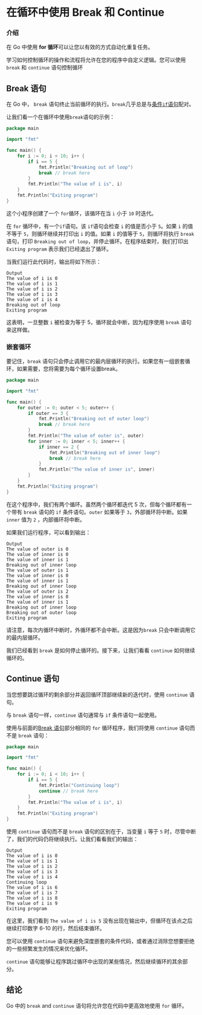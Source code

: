 # 在循环中使用 Break 和 Continue
### 介绍

在 Go 中使用 **for 循环**可以让您以有效的方式自动化重复任务。

学习如何控制循环的操作和流程将允许在您的程序中自定义逻辑。您可以使用 `break` 和 `continue` 语句控制循环

## Break 语句

在 Go 中， `break` 语句终止当前循环的执行。`break`几乎总是与[条件`if`语句](https://www.digitalocean.com/community/tutorials/how-to-write-conditional-statements-in-go)配对。

让我们看一个在循环中使用`break`语句的示例：

```go
package main

import "fmt"

func main() {
	for i := 0; i < 10; i++ {
		if i == 5 {
			fmt.Println("Breaking out of loop")
			break // break here
		}
		fmt.Println("The value of i is", i)
	}
	fmt.Println("Exiting program")
}
```

这个小程序创建了一个 `for`循环，该循环在当 `i` 小于 `10` 时迭代。

在 `for` 循环中，有一个`if`语句。该 `if`语句会检查 `i` 的值是否小于 `5`。如果 `i` 的值不等于 `5`，则循环继续并打印出 `i` 的值。如果 `i` 的值等于 `5`，则循环将执行 `break` 语句，打印 `Breaking out of loop`，并停止循环。在程序结束时，我们打印出 `Exiting program` 表示我们已经退出了循环。

当我们运行此代码时，输出将如下所示：

```shell
Output
The value of i is 0
The value of i is 1
The value of i is 2
The value of i is 3
The value of i is 4
Breaking out of loop
Exiting program
```

这表明，一旦整数 `i` 被检查为等于 5，循环就会中断，因为程序使用 `break` 语句来这样做。

### 嵌套循环

要记住，`break` 语句只会停止调用它的最内层循环的执行。如果您有一组嵌套循环，如果需要，您将需要为每个循环设置break。

```go
package main

import "fmt"

func main() {
	for outer := 0; outer < 5; outer++ {
		if outer == 3 {
			fmt.Println("Breaking out of outer loop")
			break // break here
		}
		fmt.Println("The value of outer is", outer)
		for inner := 0; inner < 5; inner++ {
			if inner == 2 {
				fmt.Println("Breaking out of inner loop")
				break // break here
			}
			fmt.Println("The value of inner is", inner)
		}
	}
	fmt.Println("Exiting program")
}
```

在这个程序中，我们有两个循环。虽然两个循环都迭代 5 次，但每个循环都有一个带有 `break` 语句的 `if` 条件语句。`outer` 如果等于 `3`，外部循环将中断。如果 `inner` 值为 `2` ，内部循环将中断。

如果我们运行程序，可以看到输出：

```shell
Output
The value of outer is 0
The value of inner is 0
The value of inner is 1
Breaking out of inner loop
The value of outer is 1
The value of inner is 0
The value of inner is 1
Breaking out of inner loop
The value of outer is 2
The value of inner is 0
The value of inner is 1
Breaking out of inner loop
Breaking out of outer loop
Exiting program
```

请注意，每次内循环中断时，外循环都不会中断。这是因为`break` 只会中断调用它的最内层循环。

我们已经看到 `break` 是如何停止循环的。接下来，让我们看看 `continue` 如何继续循环的。

## Continue 语句

当您想要跳过循环的剩余部分并返回循环顶部继续新的迭代时，使用 `continue` 语句。

与 `break` 语句一样，`continue` 语句通常与  `if`  条件语句一起使用。

使用与前面的[Break 语句](https://www.digitalocean.com/community/tutorials/how-to-use-break-and-continue-statements-when-working-with-loops-in-go#break-statement)部分相同的 `for` 循环程序，我们将使用 `continue` 语句而不是 `break` 语句：

```go
package main

import "fmt"

func main() {
	for i := 0; i < 10; i++ {
		if i == 5 {
			fmt.Println("Continuing loop")
			continue // break here
		}
		fmt.Println("The value of i is", i)
	}
	fmt.Println("Exiting program")
}
```

使用 `continue` 语句而不是 `break` 语句的区别在于，当变量 `i` 等于 `5` 时，尽管中断了，我们的代码仍将继续执行。让我们看看我们的输出：

```shell
Output
The value of i is 0
The value of i is 1
The value of i is 2
The value of i is 3
The value of i is 4
Continuing loop
The value of i is 6
The value of i is 7
The value of i is 8
The value of i is 9
Exiting program
```

在这里，我们看到 `The value of i is 5` 没有出现在输出中，但循环在该点之后继续打印数字 6-10 的行，然后结束循环。

您可以使用 `continue` 语句来避免深度嵌套的条件代码，或者通过消除您想要拒绝的一些频繁发生的情况来优化循环。

`continue` 语句能够让程序跳过循环中出现的某些情况，然后继续循环的其余部分。

## 结论

Go 中的 `break` and `continue` 语句将允许您在代码中更高效地使用 `for` 循环。
